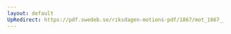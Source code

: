 ```yaml
---
layout: default
UpRedirect: https://pdf.swedeb.se/riksdagen-motions-pdf/1867/mot_1867__fk__00078/mot_1867__fk__00078_001.pdf
---
```

